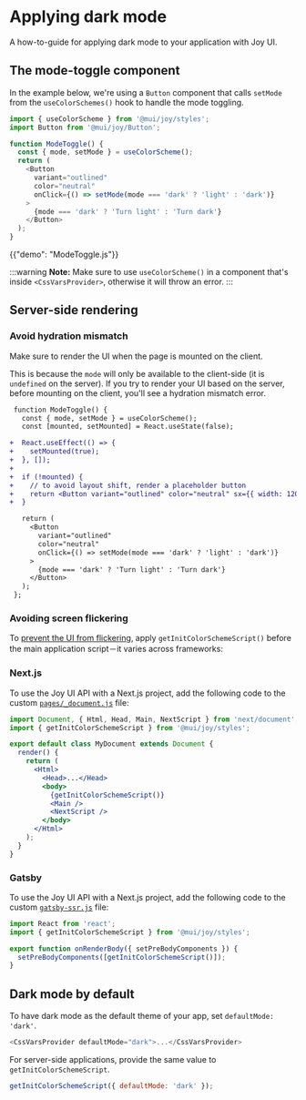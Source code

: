 # Applying dark mode

<p class="description">A how-to-guide for applying dark mode to your application with Joy UI.</p>

## The mode-toggle component

In the example below, we're using a `Button` component that calls `setMode` from the `useColorSchemes()` hook to handle the mode toggling.

```js
import { useColorScheme } from '@mui/joy/styles';
import Button from '@mui/joy/Button';

function ModeToggle() {
  const { mode, setMode } = useColorScheme();
  return (
    <Button
      variant="outlined"
      color="neutral"
      onClick={() => setMode(mode === 'dark' ? 'light' : 'dark')}
    >
      {mode === 'dark' ? 'Turn light' : 'Turn dark'}
    </Button>
  );
}
```

{{"demo": "ModeToggle.js"}}

:::warning
**Note:** Make sure to use `useColorScheme()` in a component that's inside `<CssVarsProvider>`, otherwise it will throw an error.
:::

## Server-side rendering

### Avoid hydration mismatch

Make sure to render the UI when the page is mounted on the client.

This is because the `mode` will only be available to the client-side (it is `undefined` on the server).
If you try to render your UI based on the server, before mounting on the client, you'll see a hydration mismatch error.

```diff
 function ModeToggle() {
   const { mode, setMode } = useColorScheme();
   const [mounted, setMounted] = React.useState(false);

+  React.useEffect(() => {
+    setMounted(true);
+  }, []);
+
+  if (!mounted) {
+    // to avoid layout shift, render a placeholder button
+    return <Button variant="outlined" color="neutral" sx={{ width: 120 }} />;
+  }

   return (
     <Button
       variant="outlined"
       color="neutral"
       onClick={() => setMode(mode === 'dark' ? 'light' : 'dark')}
     >
       {mode === 'dark' ? 'Turn light' : 'Turn dark'}
     </Button>
   );
 };
```

### Avoiding screen flickering

To [prevent the UI from flickering](/joy-ui/main-features/dark-mode-optimization/#the-problem-flickering-on-first-load), apply `getInitColorSchemeScript()` before the main application script－it varies across frameworks:

### Next.js

To use the Joy UI API with a Next.js project, add the following code to the custom [`pages/_document.js`](https://nextjs.org/docs/advanced-features/custom-document) file:

```jsx
import Document, { Html, Head, Main, NextScript } from 'next/document';
import { getInitColorSchemeScript } from '@mui/joy/styles';

export default class MyDocument extends Document {
  render() {
    return (
      <Html>
        <Head>...</Head>
        <body>
          {getInitColorSchemeScript()}
          <Main />
          <NextScript />
        </body>
      </Html>
    );
  }
}
```

### Gatsby

To use the Joy UI API with a Next.js project, add the following code to the custom [`gatsby-ssr.js`](https://www.gatsbyjs.com/docs/reference/config-files/gatsby-ssr/) file:

```jsx
import React from 'react';
import { getInitColorSchemeScript } from '@mui/joy/styles';

export function onRenderBody({ setPreBodyComponents }) {
  setPreBodyComponents([getInitColorSchemeScript()]);
}
```

## Dark mode by default

To have dark mode as the default theme of your app, set `defaultMode: 'dark'`. 

```js
<CssVarsProvider defaultMode="dark">...</CssVarsProvider>
```

For server-side applications, provide the same value to `getInitColorSchemeScript`.

```js
getInitColorSchemeScript({ defaultMode: 'dark' });
```
